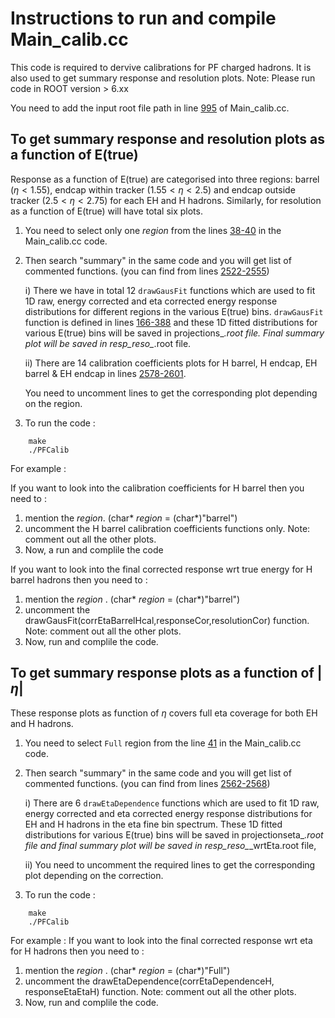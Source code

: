 # Instructions to run and compile Main_calib.cc

This code is required to dervive calibrations for PF charged hadrons. It is also used to get summary response and resolution plots.
Note: Please run code in ROOT version > 6.xx

You need to add the input root file path in line [995](https://github.com/bkansal/PFCalibration/blob/Run3with_126XGT/PFChargedHadronAnalyzer/test/calibration_code/Main_calib.cc#L995) of Main_calib.cc.

## To get summary response and resolution plots as a function of E(true)
Response as a function of E(true) are categorised into three regions: barrel ($\eta<1.55$), endcap within tracker ($1.55<\eta<2.5$) and endcap outside tracker ($2.5<\eta<2.75$) for each EH and H hadrons. Similarly, for resolution as a function of E(true) will have total six plots.

1. You need to select only one _region_ from the lines [38-40](https://github.com/bkansal/PFCalibration/blob/Run3with_126XGT/PFChargedHadronAnalyzer/test/calibration_code/Main_calib.cc#L38-L41) in the Main_calib.cc code.

2. Then search "summary" in the same code and you will get list of commented functions. (you can find from lines [2522-2555](https://github.com/bkansal/PFCalibration/blob/Run3with_126XGT/PFChargedHadronAnalyzer/test/calibration_code/Main_calib.cc#L2522-L2555))

    i)  There we have in total 12 `drawGausFit` functions which are used to fit 1D raw, energy corrected and eta corrected energy response distributions for different regions in the various E(true) bins. `drawGausFit` function is defined in lines [166-388](https://github.com/bkansal/PFCalibration/blob/Run3with_126XGT/PFChargedHadronAnalyzer/test/calibration_code/Main_calib.cc#L167-L388) and these 1D fitted distributions for various E(true) bins will be saved in projections_*.root file. Final summary plot will be saved in resp_reso_*.root file.
    
    ii) There are 14 calibration coefficients plots for H barrel, H endcap, EH barrel & EH endcap in lines [2578-2601](https://github.com/bkansal/PFCalibration/blob/Run3with_126XGT/PFChargedHadronAnalyzer/test/calibration_code/Main_calib.cc#L2578-L2601).
    
   You need to uncomment lines to get the corresponding plot depending on the region.
 
3. To run the code : 
```
	make
	./PFCalib
```

For example :

If you want to look into the calibration coefficients for H barrel then you need to :
1. mention the _region_. (char* _region_ = (char*)"barrel")
2. uncomment the H barrel calibration coefficients functions only.
Note: comment out all the other plots.    
3. Now, a run and complile the code

If you want to look into the final corrected response wrt true energy for H barrel hadrons then you need to :
1. mention the _region_ . (char* _region_ = (char*)"barrel")
2. uncomment the drawGausFit(corrEtaBarrelHcal,responseCor,resolutionCor) function.
Note: comment out all the other plots.
3. Now, run and complile the code.


## To get summary response plots as a function of $|\eta|$
These response plots as function of $\eta$ covers full eta coverage for both EH and H hadrons.

1. You need to select `Full` region from the line [41](https://github.com/bkansal/PFCalibration/blob/Run3with_126XGT/PFChargedHadronAnalyzer/test/calibration_code/Main_calib.cc#L41) in the Main_calib.cc code.

2. Then search "summary" in the same code and you will get list of commented functions. (you can find from lines [2562-2568](https://github.com/bkansal/PFCalibration/blob/Run3with_126XGT/PFChargedHadronAnalyzer/test/calibration_code/Main_calib.cc#L2562-L2568))
    
    i)  There are 6 `drawEtaDependence` functions which are used to fit 1D raw, energy corrected and eta corrected energy response distributions for EH and H hadrons in the eta fine bin spectrum. These 1D fitted distributions for various E(true) bins will be saved in projectionseta_*.root file and final summary plot will be saved in resp_reso_*_wrtEta.root file,

    ii) You need to uncomment the required lines to get the corresponding plot depending on the correction.

3. To run the code :
```
   	make
	./PFCalib
```

For example :
If you want to look into the final corrected response wrt eta for H hadrons then you need to :
1. mention the _region_ . (char* _region_ = (char*)"Full")
2. uncomment the drawEtaDependence(corrEtaDependenceH, responseEtaEtaH) function.
Note: comment out all the other plots.
3. Now, run and complile the code.
